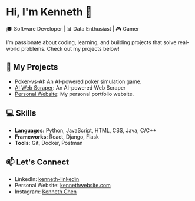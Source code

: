 # Hi, I'm Kenneth 👋

🎓 Software Developer | 📊 Data Enthusiast | 🎮 Gamer

I’m passionate about coding, learning, and building projects that solve real-world problems. Check out my projects below!

## 🚀 My Projects
- [Poker-vs-AI](https://github.com/KennethC12/Poker-vs-AI): An AI-powered poker simulation game.
- [AI Web Scraper](https://github.com/KennethC12/AI-Web-Scraper): An AI-powered Web Scraper
- [Personal Website](https://chenkenneth.com/): My personal portfolio website.
  
## 💻 Skills
- **Languages:** Python, JavaScript, HTML, CSS, Java, C/C++
- **Frameworks:** React, Django, Flask
- **Tools:** Git, Docker, Postman

## 📫 Let's Connect
- LinkedIn: [kenneth-linkedin](https://www.linkedin.com/in/kennethchen001/)
- Personal Website: [kennethwebsite.com](https://chenkenneth.com/)
- Instagram: [Kenneth Chen](https://www.instagram.com/kemeth156/?utm_source=qr)

